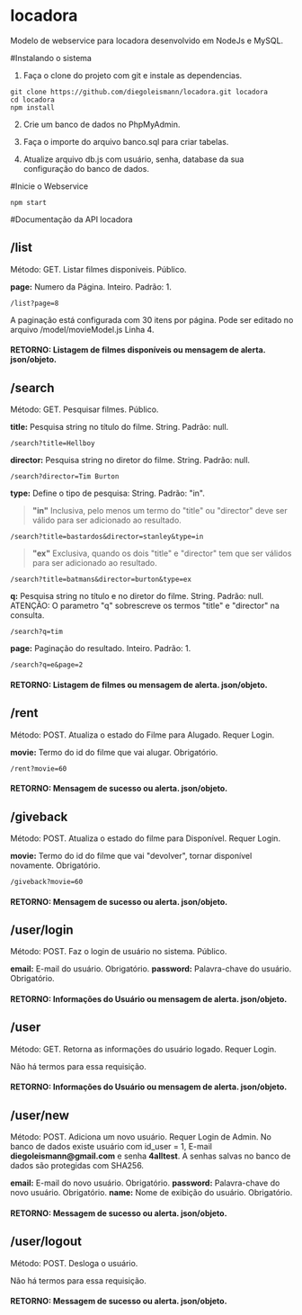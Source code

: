 # locadora
Modelo de webservice para locadora desenvolvido em NodeJs e MySQL.

#Instalando o sistema
1) Faça o clone do projeto com git e instale as dependencias.
```
git clone https://github.com/diegoleismann/locadora.git locadora
cd locadora
npm install
```

2) Crie um banco de dados no PhpMyAdmin.

3) Faça o importe do arquivo banco.sql para criar tabelas.

4) Atualize arquivo db.js com usuário, senha, database da sua configuração do banco de dados.

#Inicie o Webservice
```
npm start
```
#Documentação da API locadora

## /list
Método: GET. Listar filmes disponiveis. Público.

__page:__ Numero da Página. Inteiro. Padrão: 1.
```
/list?page=8
```

A paginação está configurada com 30 itens por página. Pode ser editado no arquivo /model/movieModel.js Linha 4.

#### RETORNO: Listagem de filmes disponíveis ou mensagem de alerta. json/objeto.

## /search
Método: GET. Pesquisar filmes. Público.

__title:__ Pesquisa string no título do filme. String. Padrão: null.

```
/search?title=Hellboy
```

__director:__ Pesquisa string no diretor do filme. String. Padrão: null.

```
/search?director=Tim Burton
```

__type:__ Define o tipo de pesquisa: String. Padrão: "in".

> __"in"__ Inclusiva, pelo menos um termo do "title" ou "director" deve ser válido para ser adicionado ao resultado.
```
/search?title=bastardos&director=stanley&type=in
```
> __"ex"__ Exclusiva, quando os dois "title" e "director" tem que ser válidos para ser adicionado ao resultado.

```
/search?title=batmans&director=burton&type=ex
```
>

__q:__ Pesquisa string no título e no diretor do filme. String. Padrão: null.
ATENÇÃO: O parametro "q" sobrescreve os termos "title" e "director" na consulta.
```
/search?q=tim
```

__page:__ Paginação do resultado. Inteiro. Padrão: 1.
```
/search?q=e&page=2
```

#### RETORNO: Listagem de filmes ou mensagem de alerta. json/objeto.

## /rent
Método: POST. Atualiza o estado do Filme para Alugado. Requer Login.

__movie:__ Termo do id do filme que vai alugar. Obrigatório.
```
/rent?movie=60
```

#### RETORNO: Mensagem de sucesso ou alerta. json/objeto.

## /giveback
Método: POST. Atualiza o estado do filme para Disponível. Requer Login.

__movie:__ Termo do id do filme que vai "devolver", tornar disponível novamente. Obrigatório.
```
/giveback?movie=60
```

#### RETORNO: Mensagem de sucesso ou alerta. json/objeto.

## /user/login
Método: POST. Faz o login de usuário no sistema. Público.

__email:__ E-mail do usuário. Obrigatório.
__password:__ Palavra-chave do usuário.  Obrigatório.

#### RETORNO: Informações do Usuário ou mensagem de alerta. json/objeto.

## /user
Método: GET. Retorna as informações do usuário logado. Requer Login.

Não há termos para essa requisição.

#### RETORNO: Informações do Usuário ou mensagem de alerta. json/objeto.

## /user/new
Método: POST. Adiciona um novo usuário. Requer Login de Admin. No banco de dados existe usuário com id_user = 1, E-mail __diegoleismann@gmail.com__ e senha __4alltest__. A senhas salvas no banco de dados são protegidas com SHA256.

__email:__ E-mail do novo usuário. Obrigatório.
__password:__ Palavra-chave do novo usuário. Obrigatório.
__name:__ Nome de exibição do usuário. Obrigatório.

#### RETORNO: Messagem de sucesso ou alerta. json/objeto.

## /user/logout
Método: POST. Desloga o usuário.

Não há termos para essa requisição.

#### RETORNO: Messagem de sucesso ou alerta. json/objeto.

